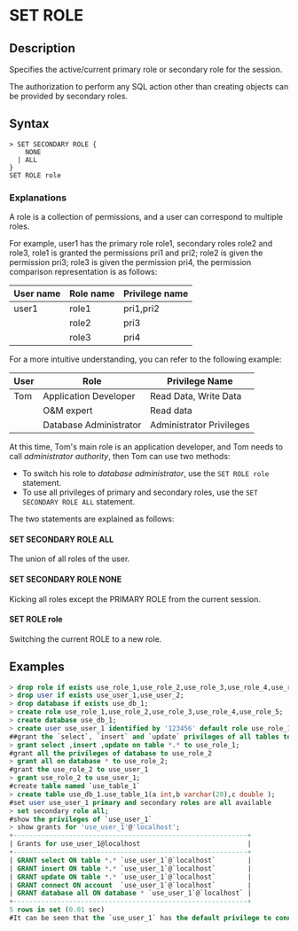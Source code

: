 # **SET ROLE**

## **Description**

Specifies the active/current primary role or secondary role for the session.

The authorization to perform any SQL action other than creating objects can be provided by secondary roles.

## **Syntax**

```
> SET SECONDARY ROLE {
    NONE
  | ALL
}
SET ROLE role
```

### Explanations

A role is a collection of permissions, and a user can correspond to multiple roles.

For example, user1 has the primary role role1, secondary roles role2 and role3, role1 is granted the permissions pri1 and pri2; role2 is given the permission pri3; role3 is given the permission pri4, the permission comparison representation is as follows:

|User name|Role name|Privilege name|
|---|---|---|
|user1|role1|pri1,pri2|
||role2|pri3|
||role3|pri4|

For a more intuitive understanding, you can refer to the following example:

|User|Role|Privilege Name|
|---|---|---|
|Tom|Application Developer|Read Data, Write Data|
||O&M expert|Read data|
||Database Administrator|Administrator Privileges|

At this time, Tom's main role is an application developer, and Tom needs to call *administrator authority*, then Tom can use two methods:

- To switch his role to *database administrator*, use the `SET ROLE role` statement.
- To use all privileges of primary and secondary roles, use the `SET SECONDARY ROLE ALL` statement.

The two statements are explained as follows:

#### SET SECONDARY ROLE ALL

The union of all roles of the user.

#### SET SECONDARY ROLE NONE

Kicking all roles except the PRIMARY ROLE from the current session.

#### SET ROLE role

Switching the current ROLE to a new role.

## **Examples**

```sql
> drop role if exists use_role_1,use_role_2,use_role_3,use_role_4,use_role_5;
> drop user if exists use_user_1,use_user_2;
> drop database if exists use_db_1;
> create role use_role_1,use_role_2,use_role_3,use_role_4,use_role_5;
> create database use_db_1;
> create user use_user_1 identified by '123456' default role use_role_1;
##grant the `select`, `insert` and `update` privileges of all tables to use_role_1
> grant select ,insert ,update on table *.* to use_role_1;
#grant all the privileges of database to use_role_2
> grant all on database * to use_role_2;
#grant the use_role_2 to use_user_1
> grant use_role_2 to use_user_1;
#create table named `use_table_1`
> create table use_db_1.use_table_1(a int,b varchar(20),c double );
#set user use_user_1 primary and secondary roles are all available
> set secondary role all;
#show the privileges of `use_user_1`
> show grants for 'use_user_1'@'localhost';
+-----------------------------------------------------------+
| Grants for use_user_1@localhost                           |
+-----------------------------------------------------------+
| GRANT select ON table *.* `use_user_1`@`localhost`        |
| GRANT insert ON table *.* `use_user_1`@`localhost`        |
| GRANT update ON table *.* `use_user_1`@`localhost`        |
| GRANT connect ON account  `use_user_1`@`localhost`        |
| GRANT database all ON database * `use_user_1`@`localhost` |
+-----------------------------------------------------------+
5 rows in set (0.01 sec)
#It can be seen that the `use_user_1` has the default privilege to connect to OmniFabric; it also has the `select`, `insert` and `update` privileges on all tables, and also has all the privileges on the database
```
